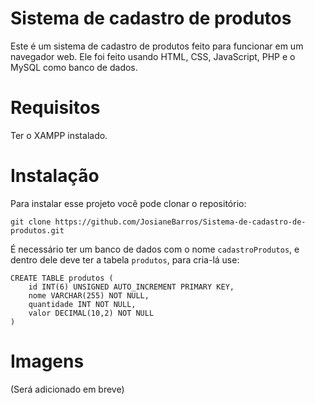 # Sistema de cadastro de produtos
Este é um sistema de cadastro de produtos feito para funcionar em um navegador web. Ele foi feito usando HTML, CSS, JavaScript, PHP e o MySQL como banco de dados.

# Requisitos
Ter o XAMPP instalado.

# Instalação
Para instalar esse projeto você pode clonar o repositório:

```
git clone https://github.com/JosianeBarros/Sistema-de-cadastro-de-produtos.git
```

É necessário ter um banco de dados com o nome `cadastroProdutos`, e dentro dele deve ter a tabela `produtos`, para cria-lá use:

```
CREATE TABLE produtos (
    id INT(6) UNSIGNED AUTO_INCREMENT PRIMARY KEY,
    nome VARCHAR(255) NOT NULL,
    quantidade INT NOT NULL,
    valor DECIMAL(10,2) NOT NULL
)
```

# Imagens
(Será adicionado em breve)
